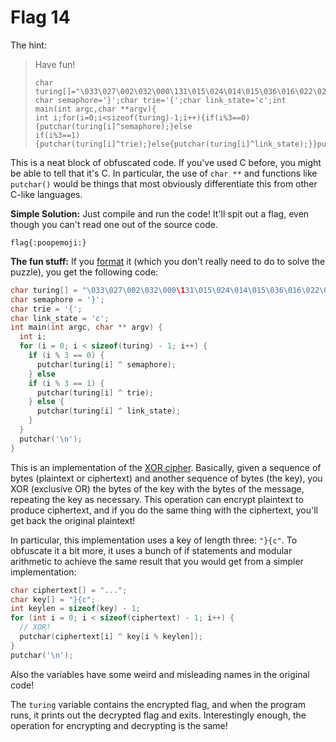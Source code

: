 Flag 14
=======

The hint:

> Have fun!
>
> ```
> char turing[]="\033\027\002\032\000\131\015\024\014\015\036\016\022\021\012\107\006";
> char semaphore='}';char trie='{';char link_state='c';int main(int argc,char **argv){
> int i;for(i=0;i<sizeof(turing)-1;i++){if(i%3==0){putchar(turing[i]^semaphore);}else
> if(i%3==1){putchar(turing[i]^trie);}else{putchar(turing[i]^link_state);}}putchar('\n');}
> ```

This is a neat block of obfuscated code. If you've used C before, you might be
able to tell that it's C. In particular, the use of `char **` and functions like
`putchar()` would be things that most obviously differentiate this from other
C-like languages.

**Simple Solution:** Just compile and run the code! It'll spit out a flag, even
though you can't read one out of the source code.

```
flag{:poopemoji:}
```

**The fun stuff:** If you [format][] it (which you don't really need to do to
solve the puzzle), you get the following code:

```c
char turing[] = "\033\027\002\032\000\131\015\024\014\015\036\016\022\021\012\107\006";
char semaphore = '}';
char trie = '{';
char link_state = 'c';
int main(int argc, char ** argv) {
  int i;
  for (i = 0; i < sizeof(turing) - 1; i++) {
    if (i % 3 == 0) {
      putchar(turing[i] ^ semaphore);
    } else
    if (i % 3 == 1) {
      putchar(turing[i] ^ trie);
    } else {
      putchar(turing[i] ^ link_state);
    }
  }
  putchar('\n');
}
```

This is an implementation of the [XOR cipher][]. Basically, given a sequence of
bytes (plaintext or ciphertext) and another sequence of bytes (the key), you XOR
(exclusive OR) the bytes of the key with the bytes of the message, repeating the
key as necessary. This operation can encrypt plaintext to produce ciphertext,
and if you do the same thing with the ciphertext, you'll get back the original
plaintext!

In particular, this implementation uses a key of length three: `"}{c"`. To
obfuscate it a bit more, it uses a bunch of if statements and modular arithmetic
to achieve the same result that you would get from a simpler implementation:

```c
char ciphertext[] = "...";
char key[] = "}{c";
int keylen = sizeof(key) - 1;
for (int i = 0; i < sizeof(ciphertext) - 1; i++) {
  // XOR!
  putchar(ciphertext[i] ^ key[i % keylen]);
}
putchar('\n');
```

Also the variables have some weird and misleading names in the original code!

The `turing` variable contains the encrypted flag, and when the program runs, it
prints out the decrypted flag and exits. Interestingly enough, the operation for
encrypting and decrypting is the same!

[format]: http://codebeautify.org/c-formatter-beautifier
[XOR cipher]: https://en.wikipedia.org/wiki/XOR_cipher
